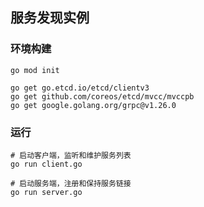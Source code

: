 
## 服务发现实例

### 环境构建

```shell
go mod init

go get go.etcd.io/etcd/clientv3
go get github.com/coreos/etcd/mvcc/mvccpb
go get google.golang.org/grpc@v1.26.0
```

### 运行

```shell
# 启动客户端，监听和维护服务列表
go run client.go

# 启动服务端，注册和保持服务链接
go run server.go  
```